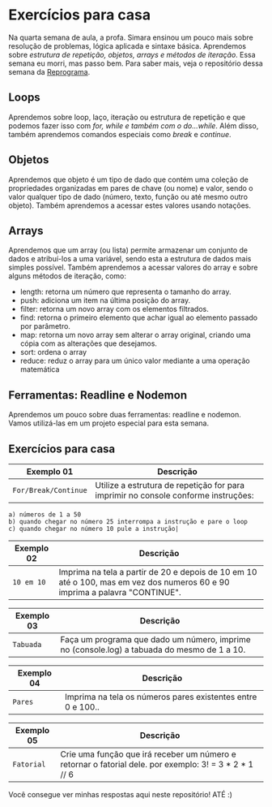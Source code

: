 # Exercícios para casa

Na quarta semana de aula, a profa. Simara ensinou um pouco mais sobre resolução de problemas, lógica aplicada e sintaxe básica. Aprendemos sobre *estrutura de repetição, objetos, arrays e métodos de iteração*. Essa semana eu morri, mas passo bem. Para saber mais, veja o repositório dessa semana da [Reprograma](https://github.com/reprograma/On16-TodasEmTech-S4-Logica-3/blob/main/README.md).

## Loops
Aprendemos sobre loop, laço, iteração ou estrutura de repetição e que podemos fazer isso com *for, while e também com o do...while*. Além disso, também aprendemos comandos especiais como *break* e *continue*.

## Objetos
Aprendemos que objeto é um tipo de dado que contém uma coleção de propriedades organizadas em pares de chave (ou nome) e valor, sendo o valor qualquer tipo de dado (número, texto, função ou até mesmo outro objeto). Também aprendemos a acessar estes valores usando notações.

## Arrays
Aprendemos que um array (ou lista) permite armazenar um conjunto de dados e atribuí-los a uma variável, sendo esta a estrutura de dados mais simples possível. Também aprendemos a acessar valores do array e sobre alguns métodos de iteração, como:

- length: retorna um número que representa o tamanho do array.
- push: adiciona um item na última posição do array.
- filter: retorna um novo array com os elementos filtrados.
- find: retorna o primeiro elemento que achar igual ao elemento passado por parâmetro.
- map: retorna um novo array sem alterar o array original, criando uma cópia com as alterações que desejamos.
- sort: ordena o array
- reduce: reduz o array para um único valor mediante a uma operação matemática

## Ferramentas: Readline e Nodemon

Aprendemos um pouco sobre duas ferramentas: readline e nodemon. Vamos utilizá-las em um projeto especial para esta semana.

## Exercícios para casa

| Exemplo 01 | Descrição |
| --- | --- |
| `For/Break/Continue` | Utilize a estrutura de repetição for para imprimir no console  conforme instruções: 
    a) números de 1 a 50  
    b) quando chegar no número 25 interrompa a instrução e pare o loop 
    c) quando chegar no número 10 pule a instrução|

| Exemplo 02 | Descrição |
| --- | --- |
| `10 em 10` | Imprima na tela a partir de 20 e depois de 10 em 10 até o 100, mas em vez dos numeros 60 e 90 imprima a palavra "CONTINUE".|

| Exemplo 03 | Descrição |
| --- | --- |
| `Tabuada` | Faça um programa que dado um número, imprime no (console.log) a tabuada do mesmo de 1 a 10. |

| Exemplo 04 | Descrição |
| --- | --- |
| `Pares` |Imprima na tela os números pares existentes entre 0 e 100..|

| Exemplo 05 | Descrição |
| --- | --- |
| `Fatorial` | Crie uma função que irá receber um número e retornar o fatorial dele. por exemplo:  3! = 3 * 2 * 1 // 6 |


Você consegue ver minhas respostas aqui neste repositório! ATÉ :)

